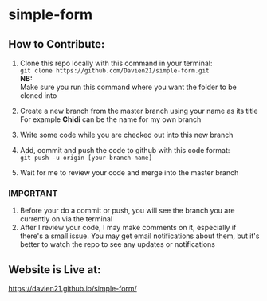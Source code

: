 # simple-form   

## How to Contribute:   
1. Clone this repo locally with this command in your terminal:   
```git clone https://github.com/Davien21/simple-form.git```   
**NB:**   
Make sure you run this command where you want the folder to be cloned into

2. Create a new branch from the master branch using your name as its title  
For example **Chidi** can be the name for my own branch   

3. Write some code while you are checked out into this new branch   

4. Add, commit and push the code to github with this code format:   
```git push -u origin [your-branch-name]```

5. Wait for me to review your code and merge into the master branch


### IMPORTANT
1. Before your do a commit or push, you will see the branch you are currently on via the terminal
2. After I review your code, I may make comments on it, especially if there's a small issue.
You may get email notifications about them, but it's better to watch the repo to see any updates or notifications

## Website is Live at:   
https://davien21.github.io/simple-form/
